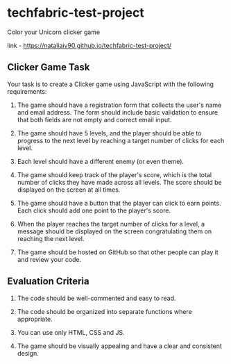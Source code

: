 # techfabric-test-project
 Color your Unicorn clicker game

 link - https://nataliaiv90.github.io/techfabric-test-project/

## ****Clicker Game Task****

Your task is to create a Clicker game using JavaScript with the following requirements:

1. The game should have a registration form that collects the user's name and email address. The form should include basic validation to ensure that both fields are not empty and correct email input.

2. The game should have 5 levels, and the player should be able to progress to the next level by reaching a target number of clicks for each level.

3. Each level should have a different enemy (or even theme).

4. The game should keep track of the player's score, which is the total number of clicks they have made across all levels. The score should be displayed on the screen at all times.

5. The game should have a button that the player can click to earn points. Each click should add one point to the player's score.

6. When the player reaches the target number of clicks for a level, a message should be displayed on the screen congratulating them on reaching the next level.

7. The game should be hosted on GitHub so that other people can play it and review your code.

## Evaluation Criteria

1. The code should be well-commented and easy to read.

2. The code should be organized into separate functions where appropriate.

3. You can use only HTML, CSS and JS.

4. The game should be visually appealing and have a clear and consistent design.